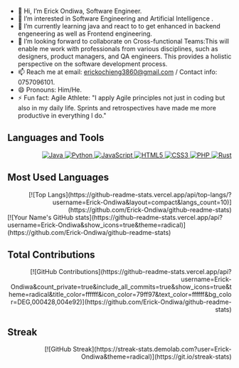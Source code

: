 - 👋 Hi, I’m Erick Ondiwa, Software Engineer.
- 👀 I’m interested in Software Engineering and Artificial Intelligence .
- 🌱 I’m currently learning java and react to to get enhanced in backend engeneering as well as Frontend engineering.
- 💞️ I’m looking forward  to collaborate on Cross-functional Teams:This will enable me work with professionals from various disciplines, such as designers, product managers, and QA engineers. This provides a holistic perspective on the software development process.
- 📫 Reach me at email: erickochieng3860@gmail.com / Contact info: 0757096101.
- 😄 Pronouns: Him/He.
- ⚡ Fun fact: Agile Athlete: "I apply Agile principles not just in coding but also in my daily life. Sprints and retrospectives have made me more productive in everything I do."


## Languages and Tools

<div align="right">
    <a href="https://www.java.com" target="_blank">
        <img src="https://img.shields.io/badge/Java-007396?style=for-the-badge&logo=java&logoColor=white" alt="Java"/>
    </a>
    <a href="https://www.python.org" target="_blank">
        <img src="https://img.shields.io/badge/Python-3776AB?style=for-the-badge&logo=python&logoColor=white" alt="Python"/>
    </a>
    <a href="https://www.javascript.com" target="_blank">
        <img src="https://img.shields.io/badge/JavaScript-F7DF1E?style=for-the-badge&logo=javascript&logoColor=black" alt="JavaScript"/>
    </a>
    <a href="https://www.w3.org/html/" target="_blank">
        <img src="https://img.shields.io/badge/HTML5-E34F26?style=for-the-badge&logo=html5&logoColor=white" alt="HTML5"/>
    </a>
    <a href="https://www.w3.org/Style/CSS/" target="_blank">
        <img src="https://img.shields.io/badge/CSS3-1572B6?style=for-the-badge&logo=css3&logoColor=white" alt="CSS3"/>
    </a>
    <a href="https://www.php.net" target="_blank">
        <img src="https://img.shields.io/badge/PHP-777BB4?style=for-the-badge&logo=php&logoColor=white" alt="PHP"/>
    </a>
    <a href="https://www.rust-lang.org" target="_blank">
        <img src="https://img.shields.io/badge/Rust-000000?style=for-the-badge&logo=rust&logoColor=white" alt="Rust"/>
    </a>
    <!-- Add more icons as needed -->
</div>

## Most Used Languages

<div align="right">
[![Top Langs](https://github-readme-stats.vercel.app/api/top-langs/?username=Erick-Ondiwa&layout=compact&langs_count=10)](https://github.com/Erick-Ondiwa/github-readme-stats)
</div
## My Stats

<div align="right">
[![Your Name's GitHub stats](https://github-readme-stats.vercel.app/api?username=Erick-Ondiwa&show_icons=true&theme=radical)](https://github.com/Erick-Ondiwa/github-readme-stats)
</div>

## Total Contributions

<div align="right">
[![GitHub Contributions](https://github-readme-stats.vercel.app/api?username=Erick-Ondiwa&count_private=true&include_all_commits=true&show_icons=true&theme=radical&title_color=ffffff&icon_color=79ff97&text_color=ffffff&bg_color=DEG,000428,004e92)](https://github.com/Erick-Ondiwa/github-readme-stats)
</div>

## Streak

<div align="right">
[![GitHub Streak](https://streak-stats.demolab.com?user=Erick-Ondiwa&theme=radical)](https://git.io/streak-stats)
</div>

